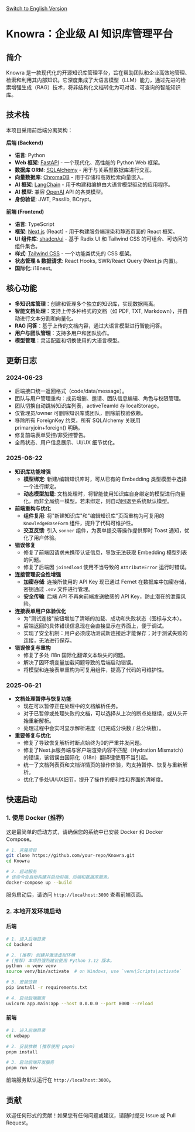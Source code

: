 [Switch to English Version](README.md)

# Knowra：企业级 AI 知识库管理平台

## 简介

Knowra 是一款现代化的开源知识库管理平台，旨在帮助团队和企业高效地管理、检索和利用其内部知识。它深度集成了大语言模型（LLM）能力，通过先进的检索增强生成（RAG）技术，将非结构化文档转化为可对话、可查询的智能知识库。

## 技术栈

本项目采用前后端分离架构：

**后端 (Backend)**
- **语言**: Python
- **Web 框架**: [FastAPI](https://fastapi.tiangolo.com/) - 一个现代化、高性能的 Python Web 框架。
- **数据库 ORM**: [SQLAlchemy](https://www.sqlalchemy.org/) - 用于与关系型数据库进行交互。
- **向量数据库**: [ChromaDB](https://www.trychroma.com/) - 用于存储和高效检索向量嵌入。
- **AI 框架**: [LangChain](https://www.langchain.com/) - 用于构建和编排由大语言模型驱动的应用程序。
- **AI 模型**: 兼容 [OpenAI](https://openai.com/) API 的各类模型。
- **身份验证**: JWT, Passlib, BCrypt。

**前端 (Frontend)**
- **语言**: TypeScript
- **框架**: [Next.js](https://nextjs.org/) (React) - 用于构建服务端渲染和静态页面的 React 框架。
- **UI 组件库**: [shadcn/ui](https://ui.shadcn.com/) - 基于 Radix UI 和 Tailwind CSS 的可组合、可访问的组件集合。
- **样式**: [Tailwind CSS](https://tailwindcss.com/) - 一个功能类优先的 CSS 框架。
- **状态管理 & 数据请求**: React Hooks, SWR/React Query (Next.js 内置)。
- **国际化**: i18next。

## 核心功能

- **多知识库管理**：创建和管理多个独立的知识库，实现数据隔离。
- **智能文档处理**：支持上传多种格式的文档（如 PDF, TXT, Markdown），并自动进行文本分割和向量化。
- **RAG 问答**：基于上传的文档内容，通过大语言模型进行智能问答。
- **用户与团队管理**：支持多用户和团队协作。
- **模型管理**：灵活配置和切换使用的大语言模型。

## 更新日志

### 2024-06-23
- 后端接口统一返回格式（code/data/message）。
- 团队与用户管理重构：成员增删、邀请、团队信息编辑、角色与权限管理。
- 团队切换自动跳转知识库列表，activeTeamId 存 localStorage。
- 仅管理员/owner 可删除知识库或团队，删除前校验依赖。
- 移除所有 ForeignKey 约束，所有 SQLAlchemy 关联用 primaryjoin+foreign() 明确。
- 修复前端表单受控/非受控警告。
- 全局状态、用户信息展示、UI/UX 细节优化。

### 2025-06-22
- **知识库功能增强**
  - **模型绑定**: 新建/编辑知识库时，可从已有的 Embedding 类型模型中选择一个进行绑定。
  - **动态模型加载**: 文档处理时，将智能使用知识库自身绑定的模型进行向量化，而非全局统一模型。若未绑定，则自动回退至系统默认模型。
- **前端重构与优化**
  - **组件复用**: 将"新建知识库"和"编辑知识库"页面重构为可复用的 `KnowledgeBaseForm` 组件，提升了代码可维护性。
  - **交互反馈**: 引入 `sonner` 组件，为表单提交等操作提供即时 Toast 通知，优化了用户体验。
- **错误修复**
  - 修复了前端因请求未携带认证信息，导致无法获取 Embedding 模型列表的问题。
  - 修复了后端因 `joinedload` 使用不当导致的 `AttributeError` 运行时错误。
- **连接管理安全性增强**
  - **加密存储**: 连接所使用的 API Key 现已通过 Fernet 在数据库中加密存储，密钥通过 `.env` 文件进行管理。
  - **安全传输**: 后端 API 不再向前端发送敏感的 API Key，防止潜在的泄露风险。
- **连接表单用户体验优化**
  - 为"测试连接"按钮增加了清晰的加载、成功和失败状态（图标与文本）。
  - 后端返回的具体错误信息现在会直接显示在界面上，便于调试。
  - 实现了安全机制：用户必须成功测试新连接后才能保存；对于测试失败的连接，无法进行保存。
- **错误修复与重构**
  - 修复了多处 i18n 国际化翻译文本缺失的问题。
  - 解决了因环境变量加载问题导致的后端启动错误。
  - 将模型和连接表单重构为可复用组件，提高了代码的可维护性。

### 2025-06-21
- **文档处理暂停与恢复功能**
  - 现在可以暂停正在处理中的文档解析任务。
  - 对于已暂停或处理失败的文档，可以选择从上次的断点处继续，或从头开始重新解析。
  - 处理过程中会实时显示解析进度（已完成分块数 / 总分块数）。
- **重要修复与优化**
  - 修复了导致恢复解析时断点始终为0的严重并发问题。
  - 修复了Next.js服务端与客户端渲染内容不匹配（Hydration Mismatch）的错误，该错误由国际化（i18n）翻译键使用不当引起。
  - 统一了文档列表页和文档详情页的操作体验，均支持暂停、恢复与重新解析。
  - 优化了多处UI/UX细节，提升了操作的便利性和界面的清晰度。

## 快速启动

### 1. 使用 Docker (推荐)

这是最简单的启动方式，请确保您的系统中已安装 Docker 和 Docker Compose。

```bash
# 1. 克隆项目
git clone https://github.com/your-repo/Knowra.git
cd Knowra

# 2. 启动服务
# 该命令会自动构建并启动前端、后端和数据库服务。
docker-compose up --build
```
服务启动后，请访问 `http://localhost:3000` 查看前端页面。

### 2. 本地开发环境启动

#### 后端

```bash
# 1. 进入后端目录
cd backend

# 2. (推荐) 创建并激活虚拟环境
# (推荐) 本项目强烈建议使用 Python 3.12 版本。
python -m venv venv
source venv/bin/activate  # on Windows, use `venv\Scripts\activate`

# 3. 安装依赖
pip install -r requirements.txt

# 4. 启动后端服务
uvicorn app.main:app --host 0.0.0.0 --port 8000 --reload
```

#### 前端

```bash
# 1. 进入前端目录
cd webapp

# 2. 安装依赖 (推荐使用 pnpm)
pnpm install

# 3. 启动前端开发服务
pnpm run dev
```
前端服务默认运行在 `http://localhost:3000`。

## 贡献

欢迎任何形式的贡献！如果您有任何问题或建议，请随时提交 Issue 或 Pull Request。
